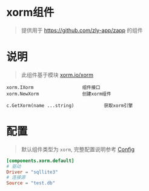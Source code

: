 # xorm组件

> 提供用于 https://github.com/zly-app/zapp 的组件

# 说明

> 此组件基于模块 [xorm.io/xorm](https://gitea.com/xorm/xorm)

```text
xorm.IXorm                  组件接口
xorm.NewXorm                创建xorm组件

c.GetXorm(name ...string)           获取xorm引擎
``` 

# 配置

> 默认组件类型为 `xorm`, 完整配置说明参考 [Config](./config.go)

```toml
[components.xorm.default]
# 驱动
Driver = "sqllite3"
# 连接源
Source = "test.db"
```
